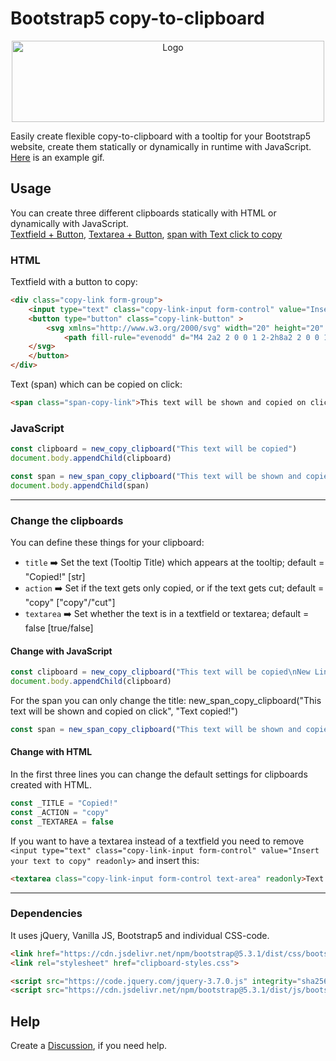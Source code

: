 # Bootstrap5 copy-to-clipboard

<div align="center">
    <img src="https://i.imgur.com/zhq6pcg.png" alt="Logo" width="500" height="130">
  </a>
</div>

Easily create flexible copy-to-clipboard with a tooltip for your Bootstrap5 website, create them statically or dynamically in runtime with JavaScript. [Here](https://i.imgur.com/NkyV9YD.mp4) is an example gif.

## Usage
You can create three different clipboards statically with HTML or dynamically with JavaScript.   
[Textfield + Button](https://camo.githubusercontent.com/4f696012e4c9b09a0ef217e326bc4e164bb7a2175b7ddc24ccffed568ba58a43/68747470733a2f2f692e696d6775722e636f6d2f7a6871367063672e706e67), [Textarea + Button](https://i.imgur.com/qrOCSb9.png), [span with Text click to copy](https://i.imgur.com/wwpQudg.png)

### HTML
Textfield with a button to copy:
```html
<div class="copy-link form-group">
    <input type="text" class="copy-link-input form-control" value="Insert your text to copy" readonly>
    <button type="button" class="copy-link-button" >
        <svg xmlns="http://www.w3.org/2000/svg" width="20" height="20" fill="currentColor" class="bi bi-copy" viewBox="0 0 16 16">
            <path fill-rule="evenodd" d="M4 2a2 2 0 0 1 2-2h8a2 2 0 0 1 2 2v8a2 2 0 0 1-2 2H6a2 2 0 0 1-2-2V2Zm2-1a1 1 0 0 0-1 1v8a1 1 0 0 0 1 1h8a1 1 0 0 0 1-1V2a1 1 0 0 0-1-1H6ZM2 5a1 1 0 0 0-1 1v8a1 1 0 0 0 1 1h8a1 1 0 0 0 1-1v-1h1v1a2 2 0 0 1-2 2H2a2 2 0 0 1-2-2V6a2 2 0 0 1 2-2h1v1H2Z"/>
    </svg>
    </button>
</div>
```
Text (span) which can be copied on click:
```html
<span class="span-copy-link">This text will be shown and copied on click</span>
```

### JavaScript
```javascript
const clipboard = new_copy_clipboard("This text will be copied")
document.body.appendChild(clipboard)

const span = new_span_copy_clipboard("This text will be shown and copied on click")
document.body.appendChild(span)
```
---
### Change the clipboards
You can define these things for your clipboard: 
- `title` ➡️ Set the text (Tooltip Title) which appears at the tooltip; default = "Copied!" [str]
- `action` ➡️ Set if the text gets only copied, or if the text gets cut; default = "copy"  ["copy"/"cut"]
- `textarea` ➡️ Set whether the text is in a textfield or textarea; default = false [true/false]


#### Change with JavaScript
```javascript
const clipboard = new_copy_clipboard("This text will be copied\nNew Line", title = "Text Copied!", action = "cut", textarea = true)
document.body.appendChild(clipboard)
```
For the span you can only change the title:
new_span_copy_clipboard("This text will be shown and copied on click", "Text copied!")
```javascript
const span = new_span_copy_clipboard("This text will be shown and copied on click", "Text copied!")
```

#### Change with HTML
In the first three lines you can change the default settings for clipboards created with HTML.
```javascript
const _TITLE = "Copied!"
const _ACTION = "copy"
const _TEXTAREA = false
```
If you want to have a textarea instead of a textfield you need to remove `<input type="text" class="copy-link-input form-control" value="Insert your text to copy" readonly>` and insert this:
```html
<textarea class="copy-link-input form-control text-area" readonly>Text to copy&#10;New Line to copy</textarea>
```
---
### Dependencies
It uses jQuery, Vanilla JS, Bootstrap5 and individual CSS-code.
```html
<link href="https://cdn.jsdelivr.net/npm/bootstrap@5.3.1/dist/css/bootstrap.min.css" rel="stylesheet" integrity="sha384-4bw+/aepP/YC94hEpVNVgiZdgIC5+VKNBQNGCHeKRQN+PtmoHDEXuppvnDJzQIu9" crossorigin="anonymous">
<link rel="stylesheet" href="clipboard-styles.css">

<script src="https://code.jquery.com/jquery-3.7.0.js" integrity="sha256-JlqSTELeR4TLqP0OG9dxM7yDPqX1ox/HfgiSLBj8+kM=" crossorigin="anonymous"></script>
<script src="https://cdn.jsdelivr.net/npm/bootstrap@5.3.1/dist/js/bootstrap.bundle.min.js" integrity="sha384-HwwvtgBNo3bZJJLYd8oVXjrBZt8cqVSpeBNS5n7C8IVInixGAoxmnlMuBnhbgrkm" crossorigin="anonymous"></script>
```

## Help
Create a [Discussion](https://github.com/arber-hakaj/b5-copy-to-clipboard/discussions), if you need help.
